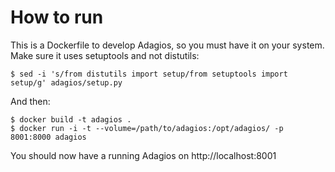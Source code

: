 # How to run

This is a Dockerfile to develop Adagios, so you must have it on your
system. Make sure it uses setuptools and not distutils:
```
$ sed -i 's/from distutils import setup/from setuptools import setup/g' adagios/setup.py
```

And then:
```
$ docker build -t adagios .
$ docker run -i -t --volume=/path/to/adagios:/opt/adagios/ -p 8001:8000 adagios
```

You should now have a running Adagios on http://localhost:8001
